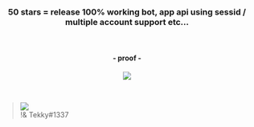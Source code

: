 
<h3 align="center">
  50 stars = release 100% working bot, app api using sessid / multiple account support etc...
</h3>

&nbsp;
&nbsp;
&nbsp;
&nbsp;
&nbsp;
&nbsp;

<h4 align="center">
  - proof -
</h4>

<p align="center"> 
  <kbd>
<img src="https://user-images.githubusercontent.com/98614666/180614619-4b7a8972-cd93-491a-91a7-ea22a54b859c.jpg"></img>
  </kbd>
</p>


&nbsp;
<!-- ##  Credits: -->
 > [![](https://cdn.discordapp.com/avatars/840541540203626516/a_623bba089006ad306056ef863f2fd071.gif?size=128)](https://github.com/xtekky) <br>!& Tekky#1337


